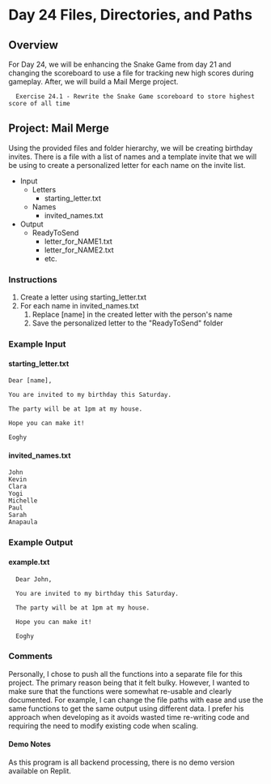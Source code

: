 # Day 24 Files, Directories, and Paths

## Overview

For Day 24, we will be enhancing the Snake Game from day 21 and changing the scoreboard to use a file for tracking new high scores during gameplay. After, we will build a Mail Merge project.

      Exercise 24.1 - Rewrite the Snake Game scoreboard to store highest score of all time

## Project: Mail Merge

Using the provided files and folder hierarchy, we will be creating birthday invites. There is a file with a list of names and a template invite that we will be using to create a personalized letter for each name on the invite list.

- Input
  - Letters
    - starting_letter.txt
  - Names
    - invited_names.txt
- Output
  - ReadyToSend
    - letter_for_NAME1.txt
    - letter_for_NAME2.txt
    - etc.

### Instructions

1. Create a letter using starting_letter.txt
2. For each name in invited_names.txt
   1. Replace [name] in the created letter with the person's name
   2. Save the personalized letter to the "ReadyToSend" folder

### Example Input

#### starting_letter.txt

```
Dear [name],

You are invited to my birthday this Saturday.

The party will be at 1pm at my house.

Hope you can make it!

Eoghy

```

#### invited_names.txt

```
John
Kevin
Clara
Yogi
Michelle
Paul
Sarah
Anapaula
```

### Example Output

#### example.txt

      Dear John,

      You are invited to my birthday this Saturday.

      The party will be at 1pm at my house.

      Hope you can make it!

      Eoghy

### Comments

Personally, I chose to push all the functions into a separate file for this project. The primary reason being that it felt bulky. However, I wanted to make sure that the functions were somewhat re-usable and clearly documented. For example, I can change the file paths with ease and use the same functions to get the same output using different data. I prefer his approach when developing as it avoids wasted time re-writing code and requiring the need to modify existing code when scaling.

#### Demo Notes

As this program is all backend processing, there is no demo version available on Replit.
